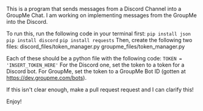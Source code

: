 This is a program that sends messages from a Discord Channel into a GroupMe Chat.  I am working on implementing messages from the GroupMe into the Discord.

To run this, run the following code in your terminal first:
    `pip install json`
    `pip install discord`
    `pip install requests`
Then, create the following two files:
    discord_files/token_manager.py
    groupme_files/token_manager.py

Each of these should be a python file with the following code:
    `TOKEN = 'INSERT_TOKEN_HERE'`
For the Discord one, set the token to a token for a Discord bot.  For GroupMe, set the token to a GroupMe Bot ID (gotten at https://dev.groupme.com/bots).

If this isn't clear enough, make a pull request request and I can clarify this!

Enjoy!
